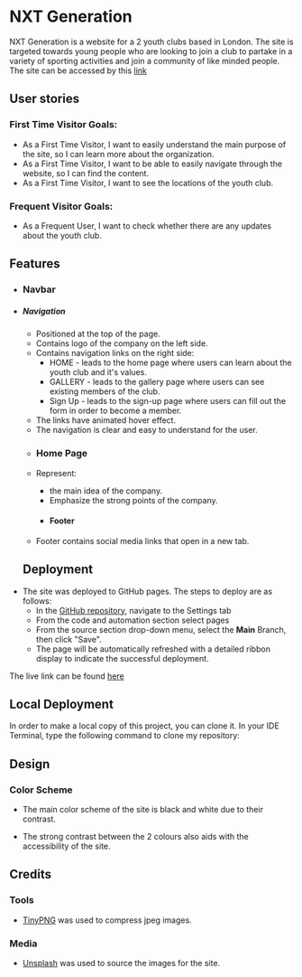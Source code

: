 # NXT Generation

NXT Generation is a website for a 2 youth clubs based in London. The site is targeted towards young people who are looking to join a club to partake in a variety of sporting activities and join a community of like minded people.
The site can be accessed by this [link](https://khalidcodes1.github.io/nxt_gen/)
## User stories
### First Time Visitor Goals:
* As a First Time Visitor, I want to easily understand the main purpose of the site, so I can learn more about the organization.
* As a First Time Visitor, I want to be able to easily navigate through the website, so I can find the content.
* As a First Time Visitor, I want to see the locations of the youth club.
### Frequent Visitor Goals:
* As a Frequent User, I want to check whether there are any updates about the youth club.

## Features

+ ### Navbar

+ ##### Navigation
    - Positioned at the top of the page.
    - Contains logo of the company on the left side.
    - Contains navigation links on the right side:
        * HOME - leads to the home page where users can learn about the youth club and it's values.
        * GALLERY - leads to the gallery page where users can see existing members of the club.
        * Sign Up - leads to the sign-up page where users can fill out the form in order to become a member.
    - The links have animated hover effect.
    - The navigation is clear and easy to understand for the user.

    + ### Home Page

    - Represent: 

        * the main idea of the company.
        * Emphasize the strong points of the company.

        + #### Footer

    - Footer contains social media links that open in a new tab.

    ## Deployment

- The site was deployed to GitHub pages. The steps to deploy are as follows: 
  - In the [GitHub repository](https://github.com/khalidcodes1/nxt_gen.git), navigate to the Settings tab
  - From the code and automation section select pages 
  - From the source section drop-down menu, select the **Main** Branch, then click "Save".
  - The page will be automatically refreshed with a detailed ribbon display to indicate the successful deployment.

The live link can be found [here](https://khalidcodes1.github.io/nxt_gen/)

## Local Deployment

In order to make a local copy of this project, you can clone it.
In your IDE Terminal, type the following command to clone my repository:




## Design

### Color Scheme

- The main color scheme of the site is black and white due to their contrast. 

- The strong contrast between the 2 colours also aids with the accessibility of the site.





 

## Credits
### Tools
- [TinyPNG](https://tinypng.com/) was used to compress jpeg images.
### Media
- [Unsplash](https://unsplash.com/) was used to source the images for the site.
        
